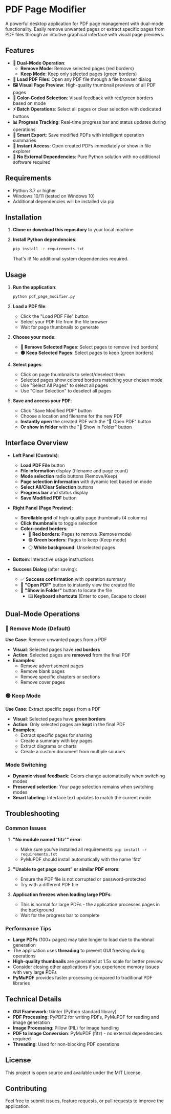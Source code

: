 # PDF Page Modifier

A powerful desktop application for PDF page management with dual-mode functionality. Easily remove unwanted pages or extract specific pages from PDF files through an intuitive graphical interface with visual page previews.

## Features

- **🎯 Dual-Mode Operation**: 
  - **Remove Mode**: Remove selected pages (red borders)
  - **Keep Mode**: Keep only selected pages (green borders)
- **📄 Load PDF Files**: Open any PDF file through a file browser dialog
- **🖼️ Visual Page Preview**: High-quality thumbnail previews of all PDF pages
- **🎨 Color-Coded Selection**: Visual feedback with red/green borders based on mode
- **⚡ Batch Operations**: Select all pages or clear selection with dedicated buttons
- **📊 Progress Tracking**: Real-time progress bar and status updates during operations
- **💾 Smart Export**: Save modified PDFs with intelligent operation summaries
- **🚀 Instant Access**: Open created PDFs immediately or show in file explorer
- **🔧 No External Dependencies**: Pure Python solution with no additional software required

## Requirements

- Python 3.7 or higher
- Windows 10/11 (tested on Windows 10)
- Additional dependencies will be installed via pip

## Installation

1. **Clone or download this repository** to your local machine

2. **Install Python dependencies**:
   ```bash
   pip install -r requirements.txt
   ```

   That's it! No additional system dependencies required.

## Usage

1. **Run the application**:
   ```bash
   python pdf_page_modifier.py
   ```

2. **Load a PDF file**:
   - Click the "Load PDF File" button
   - Select your PDF file from the file browser
   - Wait for page thumbnails to generate

3. **Choose your mode**:
   - **🔴 Remove Selected Pages**: Select pages to remove (red borders)
   - **🟢 Keep Selected Pages**: Select pages to keep (green borders)

4. **Select pages**:
   - Click on page thumbnails to select/deselect them
   - Selected pages show colored borders matching your chosen mode
   - Use "Select All Pages" to select all pages
   - Use "Clear Selection" to deselect all pages

5. **Save and access your PDF**:
   - Click "Save Modified PDF" button
   - Choose a location and filename for the new PDF
   - **Instantly open** the created PDF with the "📂 Open PDF" button
   - **Or show in folder** with the "📁 Show in Folder" button

## Interface Overview

- **Left Panel (Controls)**:
  - **Load PDF File** button
  - **File information** display (filename and page count)
  - **Mode selection** radio buttons (Remove/Keep)
  - **Page selection information** with dynamic text based on mode
  - **Select All/Clear Selection** buttons
  - **Progress bar** and status display
  - **Save Modified PDF** button

- **Right Panel (Page Preview)**:
  - **Scrollable grid** of high-quality page thumbnails (4 columns)
  - **Click thumbnails** to toggle selection
  - **Color-coded borders**:
    - 🔴 **Red borders**: Pages to remove (Remove mode)
    - 🟢 **Green borders**: Pages to keep (Keep mode)
    - ⚪ **White background**: Unselected pages

- **Bottom**: Interactive usage instructions

- **Success Dialog** (after saving):
  - ✅ **Success confirmation** with operation summary
  - 📂 **"Open PDF"** button to instantly view the created file
  - 📁 **"Show in Folder"** button to locate the file
     - ⌨️ **Keyboard shortcuts** (Enter to open, Escape to close)

## Dual-Mode Operations

### 🔴 Remove Mode (Default)
**Use Case**: Remove unwanted pages from a PDF
- **Visual**: Selected pages have **red borders**
- **Action**: Selected pages are **removed** from the final PDF
- **Examples**:
  - Remove advertisement pages
  - Remove blank pages
  - Remove specific chapters or sections
  - Remove cover pages

### 🟢 Keep Mode
**Use Case**: Extract specific pages from a PDF
- **Visual**: Selected pages have **green borders**
- **Action**: Only selected pages are **kept** in the final PDF
- **Examples**:
  - Extract specific pages for sharing
  - Create a summary with key pages
  - Extract diagrams or charts
  - Create a custom document from multiple sources

### Mode Switching
- **Dynamic visual feedback**: Colors change automatically when switching modes
- **Preserved selection**: Your page selection remains when switching modes
- **Smart labeling**: Interface text updates to match the current mode

## Troubleshooting

### Common Issues

1. **"No module named 'fitz'" error**:
   - Make sure you've installed all requirements: `pip install -r requirements.txt`
   - PyMuPDF should install automatically with the name 'fitz'

2. **"Unable to get page count" or similar PDF errors**:
   - Ensure the PDF file is not corrupted or password-protected
   - Try with a different PDF file

3. **Application freezes when loading large PDFs**:
   - This is normal for large PDFs - the application processes pages in the background
   - Wait for the progress bar to complete

### Performance Tips

- **Large PDFs** (100+ pages) may take longer to load due to thumbnail generation
- The application uses **threading** to prevent GUI freezing during operations
- **High-quality thumbnails** are generated at 1.5x scale for better preview
- Consider closing other applications if you experience memory issues with very large PDFs
- **PyMuPDF** provides faster processing compared to traditional PDF libraries

## Technical Details

- **GUI Framework**: tkinter (Python standard library)
- **PDF Processing**: PyPDF2 for writing PDFs, PyMuPDF for reading and image generation
- **Image Processing**: Pillow (PIL) for image handling
- **PDF to Image Conversion**: PyMuPDF (fitz) - no external dependencies required
- **Threading**: Used for non-blocking PDF operations

## License

This project is open source and available under the MIT License.

## Contributing

Feel free to submit issues, feature requests, or pull requests to improve the application. 
